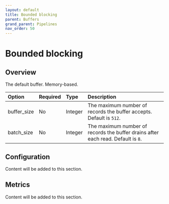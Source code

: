 ```yaml
---
layout: default
title: Bounded blocking
parent: Buffers
grand_parent: Pipelines
nav_order: 50
---
```


# Bounded blocking

## Overview

The default buffer. Memory-based.

Option | Required | Type | Description
:--- | :--- | :--- | :---
buffer_size | No | Integer | The maximum number of records the buffer accepts. Default is `512`.
batch_size | No | Integer | The maximum number of records the buffer drains after each read. Default is `8`.

## Configuration

Content will be added to this section.

## Metrics

Content will be added to this section.